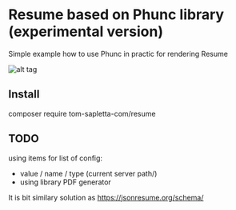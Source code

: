 Resume based on Phunc library (experimental version)
=====

Simple example how to use Phunc in practic for rendering Resume

![alt tag](https://tom.sapletta.com/screen/chrome_2016-10-21_19-05-23.png)

## Install
composer require tom-sapletta-com/resume

## TODO

using items for list of config:
 + value / name / type (current server path/)
 + using library PDF generator
 

It is bit similary solution as https://jsonresume.org/schema/
